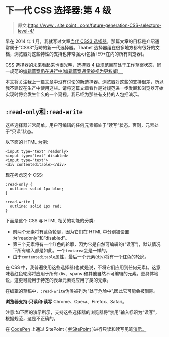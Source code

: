 # 下一代 CSS 选择器:第 4 级

> 原文:[https://www . site point . com/future-generation-CSS-selectors-level-4/](https://www.sitepoint.com/future-generation-css-selectors-level-4/)

早在 2014 年 1 月，我就写过文章[当代 CSS3 选择器](https://www.sitepoint.com/current-generation-css3-selectors/)。那篇文章的目标是介绍通常属于“CSS3”范畴的新一代选择器。Thabet 选择器组在很多地方都有很好的文档，浏览器对这些特性的支持也非常强大(包括 IE9+在内的所有浏览器)。

CSS 选择器的未来看起来也很光明，[选择器 4 级规范](https://www.w3.org/TR/selectors4/)目前处于工作草案状态，同一规范的[编辑草案仍在进行中(编辑草案通常被视为更权威)。](http://dev.w3.org/csswg/selectors/)

本文将关注我上一篇文章中没有讨论的新选择器。浏览器对这些的支持很差，所以我不建议在生产中使用这些。请将这篇文章看作是对规范进一步发展和浏览器开始实现时将会发生什么的一个窥视。我已经为那些有支持的人包括演示。

## `:read-only`和`:read-write`

这些选择器非常简单。用户可编辑的任何元素都处于“读写”状态。否则，元素处于“只读”状态。

以下面的 HTML 为例:

```
<input type="text" readonly>
<input type="text" disabled>
<input type="text">
<div contenteditable></div>
```

现在考虑这个 CSS:

```
:read-only {
  outline: solid 1px blue;
}

:read-write {
  outline: solid 1px red;
}
```

下面是这个 CSS 与 HTML 相关的功能的分类:

*   前两个元素将有蓝色轮廓，因为它们在 HTML 中分别被设置为“readonly”和“disabled”。
*   第三个元素将有一个红色的轮廓，因为它是自然可编辑的(“读写”)，默认情况下所有输入都是如此。一个`textarea`会是一样的。
*   由于`contenteditable`属性，最后一个元素(`div`)将有一个红色的轮廓。

在 CSS 中，我普遍使用这些选择器(也就是说，不将它们应用到任何元素)。这意味着红色轮廓将应用于所有 div、spans 和其他自然不可编辑的元素。更具体地说，这更可能用于特定的表单元素或应用了类的元素。

在编辑的草稿中，`:read-write`伪类被列为“处于危险中”,因此它可能会被删除。

**浏览器支持:只读和:读写**
Chrome、Opera、Firefox、Safari。

注意:如下面的演示所示，支持这些选择器的浏览器将“禁用”输入标识为“读写”，根据规范，这是不正确的。

在 [CodePen](http://codepen.io) 上通过 SitePoint ( [@SitePoint](http://codepen.io/SitePoint) )进行只读和读写见笔[演示。](http://codepen.io/SitePoint/pen/LVLZQO/)